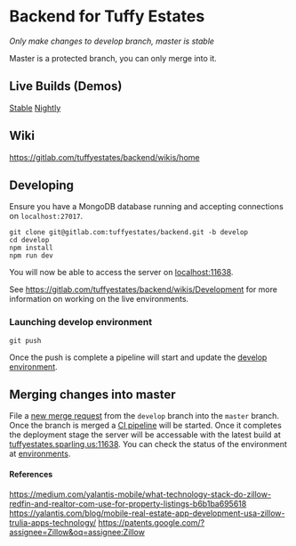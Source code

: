 # Backend for Tuffy Estates

*Only make changes to develop branch, master is stable*

Master is a protected branch, you can only merge into it.

## Live Builds (Demos)
[Stable](https://tuffyestates.sparling.us:11638)
[Nightly](https://tuffyestates.sparling.us:11637)

## Wiki
https://gitlab.com/tuffyestates/backend/wikis/home

## Developing
Ensure you have a MongoDB database running and accepting connections on `localhost:27017`.

```
git clone git@gitlab.com:tuffyestates/backend.git -b develop
cd develop
npm install
npm run dev
```
You will now be able to access the server on [localhost:11638](http://localhost:11638).

See https://gitlab.com/tuffyestates/backend/wikis/Development for more information on working on the live environments.

### Launching develop environment
```
git push
```

Once the push is complete a pipeline will start and update the [develop environment](https://gitlab.com/tuffyestates/backend/environments/370949).

## Merging changes into master

File a [new merge request](https://gitlab.com/tuffyestates/backend/merge_requests/new) from the `develop` branch into the `master` branch. Once the branch is merged a [CI pipeline](https://gitlab.com/tuffyestates/backend/pipelines) will be started. Once it completes the deployment stage the server will be accessable with the latest build at [tuffyestates.sparling.us:11638](https://tuffyestates.sparling.us:11638). You can check the status of the environment at [environments](https://gitlab.com/tuffyestates/backend/environments).

#### References
https://medium.com/yalantis-mobile/what-technology-stack-do-zillow-redfin-and-realtor-com-use-for-property-listings-b6b1ba695618
https://yalantis.com/blog/mobile-real-estate-app-development-usa-zillow-trulia-apps-technology/
https://patents.google.com/?assignee=Zillow&oq=assignee:Zillow
